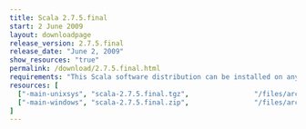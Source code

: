 ```yaml
---
title: Scala 2.7.5.final
start: 2 June 2009
layout: downloadpage
release_version: 2.7.5.final
release_date: "June 2, 2009"
show_resources: "true"
permalink: /download/2.7.5.final.html
requirements: "This Scala software distribution can be installed on any Unix-like or Windows system. It requires the Java runtime version 1.6 or later, which can be downloaded <a href='http://www.java.com/'>here</a>."
resources: [
  ["-main-unixsys", "scala-2.7.5.final.tgz",                "/files/archive/scala-2.7.5.final.tgz",                   "Max OS X, Unix, Cygwin",  "16 MB"],
  ["-main-windows", "scala-2.7.5.final.zip",                "/files/archive/scala-2.7.5.final.zip",                   "Windows",                 "16 MB"]
]
---
```




